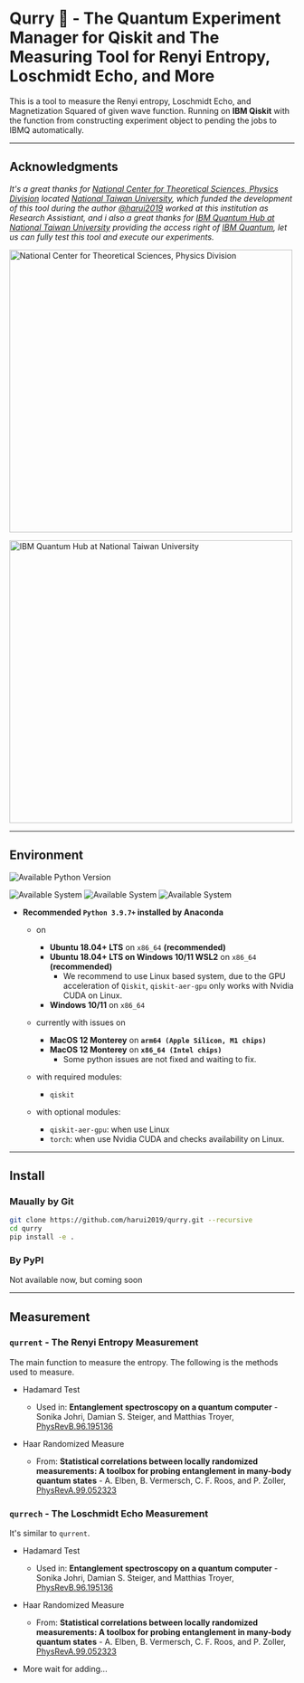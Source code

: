 # Qurry 🍛 - The Quantum Experiment Manager for Qiskit and The Measuring Tool for Renyi Entropy, Loschmidt Echo, and More


This is a tool to measure the Renyi entropy, Loschmidt Echo, and Magnetization Squared of given wave function. Running on **IBM Qiskit** with the function from constructing experiment object to pending the jobs to IBMQ automatically.

---

## Acknowledgments

_It's a great thanks for [National Center for Theoretical Sciences, Physics Division](https://phys.ncts.ntu.edu.tw/) located [National Taiwan University](https://www.ntu.edu.tw/), which funded the development of this tool during the author [@harui2019](https://github.com/harui2019/) worked at this institution as Research Assistiant, and i also a great thanks for [IBM Quantum Hub at National Taiwan University](https://quantum.ntu.edu.tw/) providing the access right of [IBM Quantum](https://quantum-computing.ibm.com/), let us can fully test this tool and execute our experiments._

<p><img src="https://phys.ncts.ntu.edu.tw/uploads/site/site_logo/607fe6dd1d41c87eae000023/logo橘_網頁2.png" alt="National Center for Theoretical Sciences, Physics Division" width="500" ></p>
<p><img src="https://quantum.ntu.edu.tw/wp-content/uploads/elementor/thumbs/NTU-IBMQ_LOGO1-p9ym8ap0ujw64l3clhzokyfcks6gk8jqq8h148kjk6.png" alt="IBM Quantum Hub at National Taiwan University" width="500"></p>

---

## Environment

![Available Python Version](https://img.shields.io/badge/Python-3.9_|_3.10_|_3.11-blue?logo=python&logoColor=white)

![Available System](https://img.shields.io/badge/Ubuntu-18.04+-purple?logo=Ubuntu&logoColor=white) ![Available System](https://img.shields.io/badge/Ubuntu_on_Windows_WSL-18.04+-purple?logo=Ubuntu&logoColor=white) ![Available System](https://img.shields.io/badge/Windows-10_|_11-purple?logo=Windows&logoColor=white)

- **Recommended `Python 3.9.7+` installed by Anaconda**
  - on
    - **Ubuntu 18.04+ LTS** on `x86_64` **(recommended)**
    - **Ubuntu 18.04+ LTS on Windows 10/11 WSL2** on `x86_64` **(recommended)**
      - We recommend to use Linux based system, due to the GPU acceleration of `Qiskit`, `qiskit-aer-gpu` only works with Nvidia CUDA on Linux.
    - **Windows 10/11** on `x86_64`

  - currently with issues on
    - **MacOS 12 Monterey** on **`arm64 (Apple Silicon, M1 chips)`**
    - **MacOS 12 Monterey** on **`x86_64 (Intel chips)`**
      - Some python issues are not fixed and waiting to fix.

  - with required modules:
    - `qiskit`

  - with optional modules:
    - `qiskit-aer-gpu`: when use Linux
    - `torch`: when use Nvidia CUDA and checks availability on Linux.

---

## Install

### Maually by Git

```bash
git clone https://github.com/harui2019/qurry.git --recursive
cd qurry
pip install -e .
```

### By PyPI

Not available now, but coming soon

---

## Measurement

### `qurrent` - The Renyi Entropy Measurement

The main function to measure the entropy.
The following is the methods used to measure.

- Hadamard Test
  - Used in:
    **Entanglement spectroscopy on a quantum computer** - Sonika Johri, Damian S. Steiger, and Matthias Troyer, [PhysRevB.96.195136](https://doi.org/10.1103/PhysRevB.96.195136)

- Haar Randomized Measure
  - From:
    **Statistical correlations between locally randomized measurements: A toolbox for probing entanglement in many-body quantum states** - A. Elben, B. Vermersch, C. F. Roos, and P. Zoller, [PhysRevA.99.052323](https://doi.org/10.1103/PhysRevA.99.052323)

### `qurrech` - The Loschmidt Echo Measurement

It's similar to `qurrent`.

- Hadamard Test
  - Used in:
    **Entanglement spectroscopy on a quantum computer** - Sonika Johri, Damian S. Steiger, and Matthias Troyer, [PhysRevB.96.195136](https://doi.org/10.1103/PhysRevB.96.195136)

- Haar Randomized Measure
  - From:
    **Statistical correlations between locally randomized measurements: A toolbox for probing entanglement in many-body quantum states** - A. Elben, B. Vermersch, C. F. Roos, and P. Zoller, [PhysRevA.99.052323](https://doi.org/10.1103/PhysRevA.99.052323)

<!-- ### `qurmagsq` - The Magnetization Squared

- Magnetization Squared

### `qurstrop` - The String Operators

- String Operators
  - Used in:
    **Crossing a topological phase transition with a quantum computer** - Smith, Adam and Jobst, Bernhard and Green, Andrew G. and Pollmann, Frank, [PhysRevResearch.4.L022020](https://link.aps.org/doi/10.1103/PhysRevResearch.4.L022020) -->

- More wait for adding...